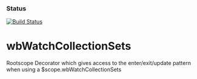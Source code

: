 ### Status
[![Build Status](https://travis-ci.org/wbyoko/wbWatchCollectionSets.png)](https://travis-ci.org/wbyoko/wbWatchCollectionSets)


wbWatchCollectionSets
=====================

Rootscope Decorator which gives access to the enter/exit/update pattern when using a $scope.wbWatchCollectionSets


